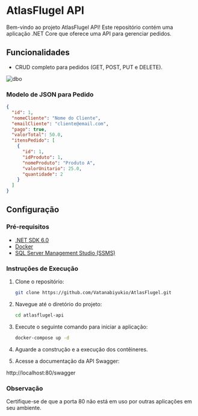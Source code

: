 # AtlasFlugel API

Bem-vindo ao projeto AtlasFlugel API! Este repositório contém uma aplicação .NET Core que oferece uma API para gerenciar pedidos.

## Funcionalidades

- CRUD completo para pedidos (GET, POST, PUT e DELETE).

![dbo](https://github.com/Vatanabiyukio/AtlasFlugel/assets/56417398/92f34d14-e491-416d-8b21-c692de8916ce)

### Modelo de JSON para Pedido

```JSON
{
  "id": 1,
  "nomeCliente": "Nome do Cliente",
  "emailCliente": "cliente@email.com",
  "pago": true,
  "valorTotal": 50.0,
  "itensPedido": [
    {
      "id": 1,
      "idProduto": 1,
      "nomeProduto": "Produto A",
      "valorUnitario": 25.0,
      "quantidade": 2
    }
  ]
}
```

## Configuração

### Pré-requisitos

- [.NET SDK 6.0](https://dotnet.microsoft.com/download)
- [Docker](https://www.docker.com/)
- [SQL Server Management Studio (SSMS)](https://docs.microsoft.com/en-us/sql/ssms/download-sql-server-management-studio-ssms?view=sql-server-ver15)

### Instruções de Execução

1. Clone o repositório:

   ```bash
   git clone https://github.com/Vatanabiyukio/AtlasFlugel.git

2. Navegue até o diretório do projeto:

    ```bash
    cd atlasflugel-api

3. Execute o seguinte comando para iniciar a aplicação:

    ```bash
    docker-compose up -d

4. Aguarde a construção e a execução dos contêineres.

5. Acesse a documentação da API Swagger:

http://localhost:80/swagger

### Observação

Certifique-se de que a porta 80 não está em uso por outras aplicações em seu ambiente.
